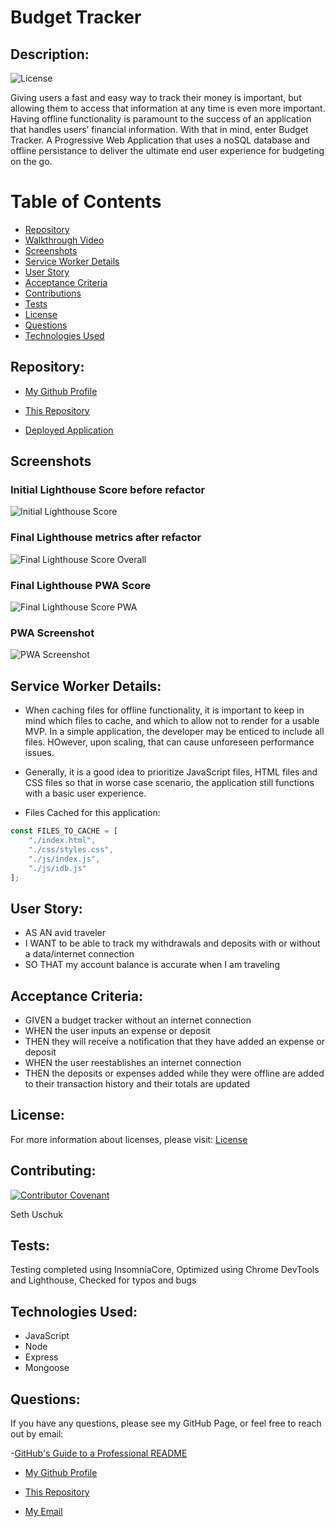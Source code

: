# Budget Tracker

## Description:

![License](https://img.shields.io/badge/License-MIT-blue.svg "License Badge")

Giving users a fast and easy way to track their money is important, but allowing them to access that information at any time is even more important. Having offline functionality is paramount to the success of an application that handles users’ financial information. With that in mind, enter Budget Tracker. A Progressive Web Application that uses a noSQL database and offline persistance to deliver the ultimate end user experience for budgeting on the go. 


# Table of Contents 

- [Repository](#repository)
- [Walkthrough Video](#walkthrough%20video)
- [Screenshots](#screenshots)
- [Service Worker Details](#Service%20Worker%20Details)
- [User Story](#user%20story)
- [Acceptance Criteria](#Acceptance%20criteria)
- [Contributions](#contributing)
- [Tests](#tests)
- [License](#license)
- [Questions](#questions)
- [Technologies Used](#languages)

## Repository: 
- [My Github Profile](https://github.com/suschuk24)

- [This Repository](https://github.com/suschuk24/budget-tracker)

- [Deployed Application](https://budget-tracker-106.herokuapp.com/)


## Screenshots

### Initial Lighthouse Score before refactor
![Initial Lighthouse Score](public/images/initial-lighthouse-score.jpg)

### Final Lighthouse metrics after refactor
![Final Lighthouse Score Overall](public/images/final-lighthouse-score.jpg)

### Final Lighthouse PWA Score
![Final Lighthouse Score PWA](public/images/final-lighthouse-pwa.jpg)

### PWA Screenshot
![PWA Screenshot](public/images/pwa-screenshot.jpg)

## Service Worker Details:
- When caching files for offline functionality, it is important to keep in mind which files to cache, and which to allow not to render for a usable MVP. In a simple application, the developer may be enticed to include all files. HOwever, upon scaling, that can cause unforeseen performance issues. 

- Generally, it is a good idea to prioritize JavaScript files, HTML files and CSS files so that in worse case scenario, the application still functions with a basic user experience. 

* Files Cached for this application:
``` JavaScript
const FILES_TO_CACHE = [
    "./index.html",
    "./css/styles.css",
    "./js/index.js",
    "./js/idb.js"
];
```

## User Story: 

* AS AN avid traveler
* I WANT to be able to track my withdrawals and deposits with or without a data/internet connection
* SO THAT my account balance is accurate when I am traveling 

## Acceptance Criteria: 

* GIVEN a budget tracker without an internet connection
* WHEN the user inputs an expense or deposit
* THEN they will receive a notification that they have added an expense or deposit
* WHEN the user reestablishes an internet connection
* THEN the deposits or expenses added while they were offline are added to their transaction history and their totals are updated

## License:
For more information about licenses, please visit:
[License](https://opensource.org/licenses/MIT)

## Contributing:

[![Contributor Covenant](https://img.shields.io/badge/Contributor%20Covenant-v2.0%20adopted-ff69b4.svg)](CODE_OF_CONDUCT.md)

Seth Uschuk


## Tests:

Testing completed using InsomniaCore, Optimized using Chrome DevTools and Lighthouse, Checked for typos and bugs


## Technologies Used:

* JavaScript
* Node
* Express
* Mongoose



## Questions:


If you have any questions, please see my GitHub Page, or feel free to reach out by email:

-[GitHub's Guide to a Professional README](https://github.com/coding-boot-camp/potential-enigma/blob/master/readme-guide.md)


- [My Github Profile](https://github.com/suschuk24)

- [This Repository](https://github.com/suschuk24/budget-tracker)

- [My Email](test@gmail.com)
